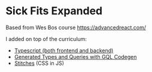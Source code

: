 # Sick Fits Expanded

Based from Wes Bos course https://advancedreact.com/

I added on top of the curriculum:
- [Typescript (both frontend and backend)](https://www.typescriptlang.org/)
- [Generated Types and Queries with GQL Codegen](https://www.graphql-code-generator.com/)
- [Stitches](https://github.com/modulz/stitches) (CSS in JS)

